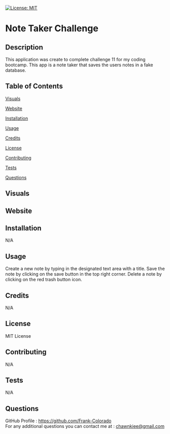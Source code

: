[![License: MIT](https://img.shields.io/badge/License-MIT-yellow.svg)](https://opensource.org/licenses/MIT)

# Note Taker Challenge

## Description

This application was create to complete challenge 11 for my coding bootcamp. This app is a note taker that saves the users notes in a fake database.

## Table of Contents

[Visuals](#visuals)

[Website](#website)

[Installation](#installation)

[Usage](#usage)

[Credits](#credits)

[License](#license)

[Contributing](#contributing)

[Tests](#tests)

[Questions](#questions)

## Visuals

## Website

## Installation

N/A

## Usage

Create a new note by typing in the designated text area with a title. Save the note by clicking on the save button in the top right corner. Delete a note by clicking on the red trash button icon.

## Credits

N/A

## License

MIT License

## Contributing

N/A

## Tests

N/A

## Questions

GitHub Profile : https://github.com/Frank-Colorado  
For any additional questions you can contact me at : chawnkiee@gmail.com
